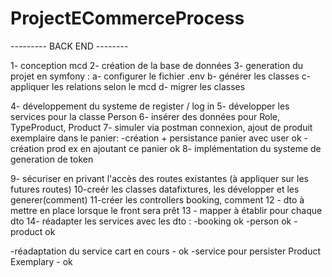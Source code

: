 # ProjectECommerceProcess

--------- BACK END --------

1- conception mcd
2- création de la base de données
3- generation du projet en symfony :
	a- configurer le fichier .env
	b- générer les classes
	c- appliquer les relations selon le mcd
	d- migrer les classes

4- développement du systeme de register / log in
5- développer les services pour la classe Person
6- insérer des données pour Role, TypeProduct, Product
7- simuler via postman connexion, ajout de produit exemplaire dans le panier:
   -création + persistance panier avec user ok
   -création prod ex en ajoutant ce panier ok
8- implémentation du systeme de generation de token

9- sécuriser en privant l'accès des routes existantes (à appliquer sur les futures routes)
10-creér les classes datafixtures, les développer et les generer(comment)
11-créer les controllers booking, comment
12 - dto à mettre en place lorsque le front sera prêt
13 - mapper à établir pour chaque dto
14- réadapter les services avec les dto :
-booking ok
-person ok
-product ok

-réadaptation du service cart en cours - ok
-service pour persister Product Exemplary - ok
